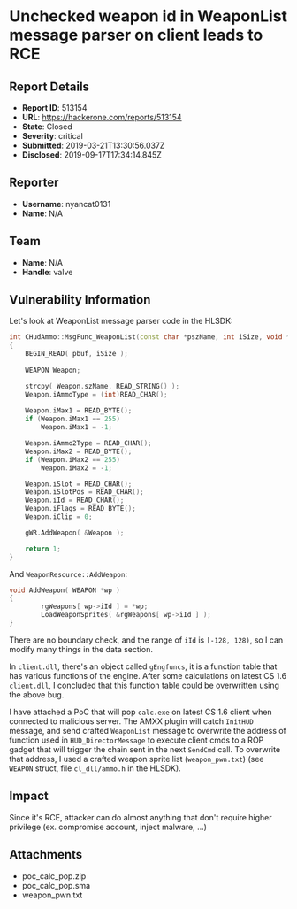 # Unchecked weapon id in WeaponList message parser on client leads to RCE

## Report Details
- **Report ID**: 513154
- **URL**: https://hackerone.com/reports/513154
- **State**: Closed
- **Severity**: critical
- **Submitted**: 2019-03-21T13:30:56.037Z
- **Disclosed**: 2019-09-17T17:34:14.845Z

## Reporter
- **Username**: nyancat0131
- **Name**: N/A

## Team
- **Name**: N/A
- **Handle**: valve

## Vulnerability Information
Let's look at WeaponList message parser code in the HLSDK:
``` cpp
int CHudAmmo::MsgFunc_WeaponList(const char *pszName, int iSize, void *pbuf )
{
	BEGIN_READ( pbuf, iSize );
	
	WEAPON Weapon;

	strcpy( Weapon.szName, READ_STRING() );
	Weapon.iAmmoType = (int)READ_CHAR();	
	
	Weapon.iMax1 = READ_BYTE();
	if (Weapon.iMax1 == 255)
		Weapon.iMax1 = -1;

	Weapon.iAmmo2Type = READ_CHAR();
	Weapon.iMax2 = READ_BYTE();
	if (Weapon.iMax2 == 255)
		Weapon.iMax2 = -1;

	Weapon.iSlot = READ_CHAR();
	Weapon.iSlotPos = READ_CHAR();
	Weapon.iId = READ_CHAR();
	Weapon.iFlags = READ_BYTE();
	Weapon.iClip = 0;

	gWR.AddWeapon( &Weapon );

	return 1;
}
```

And `WeaponResource::AddWeapon`:

``` cpp
void AddWeapon( WEAPON *wp ) 
{ 
		rgWeapons[ wp->iId ] = *wp;	
		LoadWeaponSprites( &rgWeapons[ wp->iId ] );
}
```
There are no boundary check, and the range of `iId` is `[-128, 128)`, so I can modify many things in the data section.

In `client.dll`, there's an object called `gEngfuncs`, it is a function table that has various functions of the engine. After some calculations on latest CS 1.6 `client.dll`, I concluded that this function table could be overwritten using the above bug.

I have attached a PoC that will pop `calc.exe` on latest CS 1.6 client when connected to malicious server. The AMXX plugin will catch `InitHUD` message, and send crafted `WeaponList` message to overwrite the address of function used in `HUD_DirectorMessage` to execute client cmds to a ROP gadget that will trigger the chain sent in the next `SendCmd` call. To overwrite that address, I used a crafted weapon sprite list (`weapon_pwn.txt`) (see `WEAPON` struct, file `cl_dll/ammo.h` in the HLSDK).

## Impact

Since it's RCE, attacker can do almost anything that don't require higher privilege (ex. compromise account, inject malware, ...)

## Attachments
- poc_calc_pop.zip
- poc_calc_pop.sma
- weapon_pwn.txt
